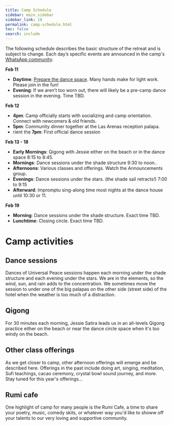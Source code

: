 ```yaml
---
title: Camp Schedule
sidebar: main_sidebar
sidebar_link: 18
permalink: camp-schedule.html
toc: false
search: include
---
```


The following schedule describes the basic structure of the retreat and is subject to change. Each day’s specific events are announced in the camp's [WhatsApp community](whatsapp.md).

**Feb 11**

- **Daytime**: [Prepare the dance space](./preparing-dance-space.md). Many hands make for light work. Please join in the fun!
- **Evening**: If we aren’t too worn out, there will likely be a pre-camp dance session in the evening. Time TBD.

**Feb 12**

- **4pm**: Camp officially starts with socializing and camp orientation. Connect with newcomers & old friends.
- **5pm**: Community dinner together at the Las Arenas reception palapa.
- rient the **7pm**: First official dance session

**Feb 13 - 18**

- **Early Mornings**: Qigong with Jessie either on the beach or in the dance space 8:15 to 8:45.
- **Mornings**: Dance sessions under the shade structure 9:30 to noon..
- **Afternoons**: Various classes and offerings. Watch the Announcements group.
- **Evenings**: Dance sessions under the stars. (the shade sail retracts!) 7:00 to 9:15
- **Afterward**: Impromptu sing-along time most nights at the dance house until 10:30 or 11. 

**Feb 19**

- **Morning**: Dance sessions under the shade structure. Exact time TBD.
- **Lunchtime**: Closing circle. Exact time TBD.

# Camp activities

## Dance sessions

Dances of Universal Peace sessions happen each morning under the shade structure and each evening under the stars. We are in the elements, so the wind, sun, and rain adds to the concentration. We sometimes move the session to under one of the big palapas on the other side (street side) of the hotel when the weather is too much of a distraction. 

## Qigong

For 30 minutes each morning, Jessie Satira leads us in an all-levels Qigong practice either on the beach or near the dance circle space when it's too windy on the beach.

## Other class offerings

As we get closer to camp, other afternoon offerings will emerge and be described here. Offerings in the past include doing art, singing, meditation, Sufi teachings, cacao ceremony, crystal bowl sound journey, and more. Stay tuned for this year's offerings... 

## Rumi cafe

One highlight of camp for many people is the Rumi Cafe, a time to share your poetry, music, comedy skits, or whatever way you'd like to showw off your talents to our very loving and supportive community. 